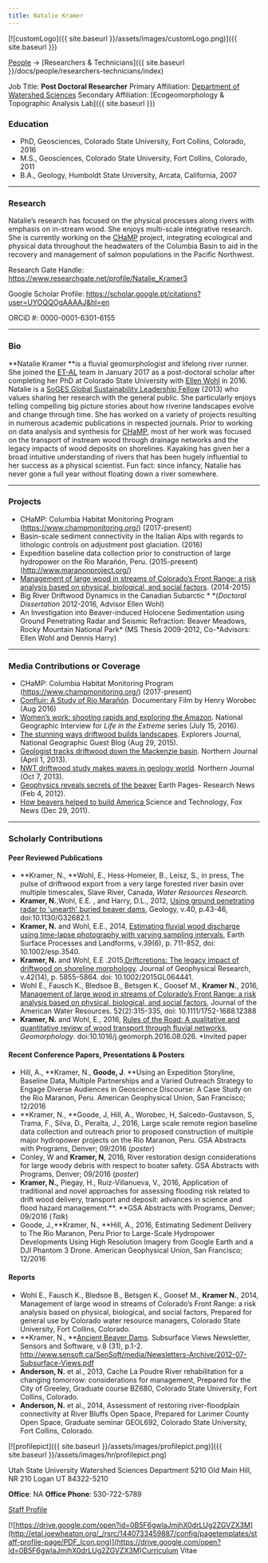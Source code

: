 ```yaml
---
title: Natalie Kramer
---
```


[![customLogo]({{ site.baseurl }}/assets/images/customLogo.png)]({{ site.baseurl }})

[People]({{site.baseurl}}/docs/people/index) -> [Researchers & Technicians]({{ site.baseurl }}/docs/people/researchers-technicians/index)

Job Title: **Post Doctoral Researcher**
Primary Affiliation: [Department of Watershed Sciences](http://www.cnr.usu.edu/wats)
Secondary Affiliation: [Ecogeomorphology & Topographic Analysis Lab]({{ site.baseurl }})

### Education

- PhD, Geosciences, Colorado State University, Fort Collins, Colorado, 2016
- M.S., Geosciences, Colorado State University, Fort Collins, Colorado, 2011
- B.A., Geology, Humboldt State University, Arcata, California, 2007

------

### Research

Natalie’s research has focused on the physical processes along rivers with emphasis on in-stream wood. She enjoys multi-scale integrative research.  She is currently working on the [CHaMP](https://www.champmonitoring.org/) project, integrating ecological and physical data throughout the headwaters of the Columbia Basin to aid in the recovery and management of salmon populations in the Pacific Northwest.

Research Gate Handle: <https://www.researchgate.net/profile/Natalie_Kramer3>

Google Scholar Profile: <https://scholar.google.pt/citations?user=UYOQQOgAAAAJ&hl=en>

ORCiD #:  0000-0001-6301-6155

------

### Bio

**Natalie Kramer **is a fluvial geomorphologist and lifelong river runner.  She joined the [ET-AL](http://etal.joewheaton.org/wheaton-et-al) team in January 2017 as a post-doctoral scholar after completing her PhD at Colorado State University with [Ellen Wohl](https://sites.warnercnr.colostate.edu/fluvial-geomorphology/people/34-2/) in 2016.  Natalie is a [SoGES Global Sustainability Leadership Fellow](http://sustainability.colostate.edu/slf-program) (2013) who values sharing her research with the general public.  She particularly enjoys telling compelling big picture stories about how riverine landscapes evolve and change through time. She has worked on a variety of projects resulting in numerous academic publications in respected journals.  Prior to working on data analysis and synthesis for [CHaMP](https://www.champmonitoring.org/), most of her work was focused on the transport of instream wood through drainage networks and the legacy impacts of wood deposits on shorelines.  Kayaking has given her a broad intuitive understanding of rivers that has been hugely influential to her success as a physical scientist.  Fun fact: since infancy, Natalie has never gone a full year without floating down a river somewhere.

------

### Projects

- CHaMP: Columbia Habitat Monitoring Program (<https://www.champmonitoring.org/>) (2017-present)
- Basin-scale sediment connectivity in the Italian Alps with regards to lithologic controls on adjustment post glaciation. (2016)
- Expedition baseline data collection prior to construction of large hydropower on the  Rio Marañón, Peru. (2015-present) (<http://www.maranonproject.org/>)
- [Management of large wood in streams of Colorado’s Front Range: a risk analysis based on physical, biological, and social factors](http://onlinelibrary.wiley.com/doi/10.1111/1752-1688.12388/abstract). (2014-2015)
- Big River Driftwood Dynamics in the Canadian Subarctic  * *(*Doctoral Dissertation* 2012-2016, Advisor Ellen Wohl)
- An Investigation into Beaver-induced Holocene Sedimentation using Ground Penetrating Radar and Seismic Refraction: Beaver Meadows, Rocky Mountain National Park* (MS Thesis 2009-2012, Co-*Advisors: Ellen Wohl and Dennis Harry)

------

### Media Contributions or Coverage

- CHaMP: Columbia Habitat Monitoring Program (<https://www.champmonitoring.org/>) (2017-present)
- [Confluir: A Study of Rio Marañón](https://vimeo.com/120984124). Documentary Film by Henry Worobec (Aug 2016)
- [Women’s work: shooting rapids and exploring the Amazon](http://news.nationalgeographic.com/2016/07/amazon-river-rapids-photography-kayaker-scientist-woman/).  National Geographic Interview for *Life in the Extreme* series (July 15, 2016).
- [The stunning ways driftwood builds landscapes](http://voices.nationalgeographic.com/2015/08/25/stunning-ways-driftwood-builds-landscapes/). Explorers Journal, National Geographic Guest Blog (Aug 29, 2015).
- [Geologist tracks driftwood down the Mackenzie basin](http://norj.ca/2013/04/geologist-tracks-driftwood-down-mackenzie-basin/). Northern Journal (April 1, 2013).
- [NWT driftwood study makes waves in geology world](http://norj.ca/2013/10/nwt-driftwood-study-makes-waves-in-geology-world/). Northern Journal (Oct 7, 2013).
- [Geophysics reveals secrets of the beaver](http://earth-pages.co.uk/2012/02/04/geophysics-reveals-secrets-of-the-beaver/) Earth Pages- Research News (Feb 4, 2012).
- [How beavers helped to build America ](http://www.foxnews.com/scitech/2011/12/29/how-beavers-helped-to-build-america/)Science and Technology, Fox News (Dec 29, 2011). 

------

### Scholarly Contributions

#### Peer Reviewed Publications

- **Kramer, N., **Wohl, E., Hess-Homeier, B., Leisz, S., in press,  The pulse of driftwood export from a very large forested river basin over multiple timescales, Slave River, Canada, *Water Resources Research*.
- **Kramer, N.**,Wohl,  E.E. , and Harry,  D.L., 2012,  [Using ground penetrating radar to 'unearth' buried beaver dams](http://geology.gsapubs.org/content/40/1/43.full), Geology, v.40, p.43-46, doi:10.1130/G32682.1.
- **Kramer, N.** and Wohl, E.E., 2014, [Estimating fluvial wood discharge using time-lapse photography with varying sampling intervals](http://onlinelibrary.wiley.com/doi/10.1002/esp.3540/abstract), Earth Surface Processes and Landforms, v.39(6), p. 711-852, doi: 10.1002/esp.3540.
- **Kramer, N.** and Wohl, E.E .2015,[Driftcretions: The legacy impact of driftwood on shoreline morphology](http://onlinelibrary.wiley.com/doi/10.1002/2015GL064441/full). Journal of Geophysical Research, v.42(14), p. 5855–5864. doi: 10.1002/2015GL064441.
- Wohl E., Fausch K., Bledsoe B., Betsgen K., Goosef M., **Kramer N.**, 2016, [Management of large wood in streams of Colorado’s Front Range: a risk analysis based on physical, biological, and social factors](http://onlinelibrary.wiley.com/doi/10.1111/1752-1688.12388/abstract), Journal of the American Water Resources. 52(2):315-335, doi: 10.1111/1752-1688.12388
- **Kramer, N.** and Wohl, E., 2016,  [Rules of the Road: A qualitative and quantitative review of wood transport through fluvial networks](http://www.sciencedirect.com/science/article/pii/S0169555X16307619), *Geomorphology*. doi:10.1016/j.geomorph.2016.08.026. *Invited paper

#### Recent Conference Papers, Presentations & Posters

- Hill, A., **Kramer, N., **Goode, J**. **Using an Expedition Storyline, Baseline Data, Multiple Partnerships and a Varied Outreach Strategy to Engage Diverse Audiences in Geoscience Discourse: A Case Study on the Rio Maranon, Peru. American Geophysical Union, San Francisco; 12/2016
- **Kramer, N., **Goode, J, Hill, A., Worobec, H, Salcedo-Gustavson, S, Trama, F., Silva, D., Peralta, J., 2016, Large scale remote region baseline data collection and outreach prior to proposed construction of multiple major hydropower projects on the Rio Maranon, Peru. GSA Abstracts with Programs, Denver; 09/2016 (*poster*)
- Conley, W  and **Kramer, N**, 2016, River restoration design considerations for large woody debris with respect to boater safety. GSA Abstracts with Programs, Denver; 09/2016 (*poster*)
- **Kramer, N.,** Piegay, H., Ruiz-Villanueva, V., 2016, Application of traditional and novel approaches for assessing flooding risk related to drift wood delivery, transport and deposit: advances in science and flood hazard management.**. **GSA Abstracts with Programs, Denver; 09/2016 (*Talk*)
- Goode, J.,**Kramer, N., **Hill, A., 2016, Estimating Sediment Delivery to The Rio Maranon, Peru Prior to Large-Scale Hydropower Developments Using High Resolution Imagery from Google Earth and a DJI Phantom 3 Drone. American Geophysical Union, San Francisco; 12/2016

#### Reports

- Wohl E., Fausch K., Bledsoe B., Betsgen K., Goosef M., **Kramer N.**, 2014, Management of large wood in streams of Colorado’s Front Range: a risk analysis based on physical, biological, and social factors,  Prepared for general use by Colorado water resource managers, Colorado State University, Fort Collins, Colorado.
- **Kramer, N., **[Ancient Beaver Dams](http://www.sensoft.ca/SenSoft/media/Newsletters-Archive/2012-07-Subsurface-Views.pdf). Subsurface Views Newsletter, Sensors and Software, v.8 (31), p.1-2. http://www.sensoft.ca/SenSoft/media/Newsletters-Archive/2012-07-Subsurface-Views.pdf
- **Anderson, N.** et al., 2013, Cache La Poudre River rehabilitation for a changing tomorrow: considerations for management, Prepared for the City of Greeley, Graduate course BZ680, Colorado State University, Fort Collins, Colorado.
- **Anderson, N.** et al., 2014, Assessment of restoring river-floodplain connectivity at River Bluffs Open Space,  Prepared for Larimer County Open Space,  Graduate seminar GEOL692, Colorado State University, Fort Collins, Colorado.

[![profilepict]({{ site.baseurl }}/assets/images/profilepict.png)]({{ site.baseurl }}/assets/images/hr/profilepict.png)

Utah State University
Watershed Sciences Department
5210 Old Main Hill, NR 210
Logan UT 84322-5210

**Office**:  NA
**Office Phone**: 530-722-5789

[Staff Profile](http://www.cnr.usu.edu/wats/htm/faculty-staff/memberID=3844)

[![https://drive.google.com/open?id=0B5F6gwlaJmjhX0drLUg2ZGVZX3M](http://etal.joewheaton.org/_/rsrc/1440733459887/config/pagetemplates/staff-profile-page/PDF_Icon.png)](https://drive.google.com/open?id=0B5F6gwlaJmjhX0drLUg2ZGVZX3M)Curriculum Vitae